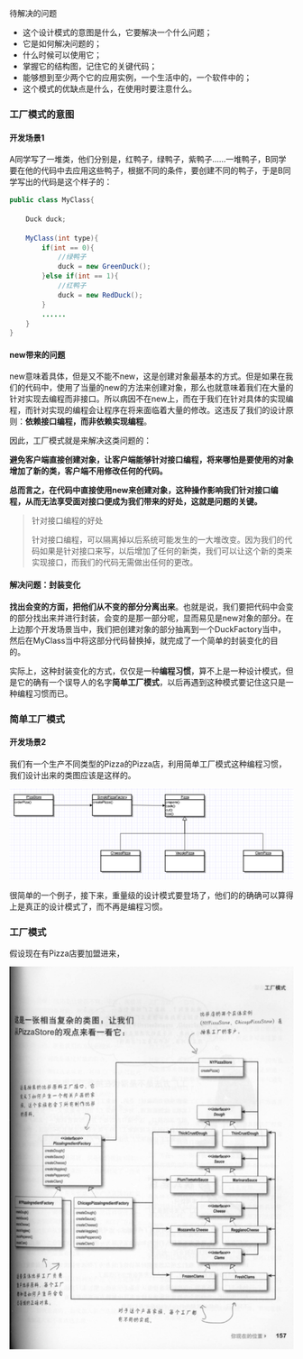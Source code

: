待解决的问题

- 这个设计模式的意图是什么，它要解决一个什么问题；
- 它是如何解决问题的；
- 什么时候可以使用它；
- 掌握它的结构图，记住它的关键代码；
- 能够想到至少两个它的应用实例，一个生活中的，一个软件中的；
- 这个模式的优缺点是什么，在使用时要注意什么。



### 工厂模式的意图

#### 开发场景1

A同学写了一堆类，他们分别是，红鸭子，绿鸭子，紫鸭子……一堆鸭子，B同学要在他的代码中去应用这些鸭子，根据不同的条件，要创建不同的鸭子，于是B同学写出的代码是这个样子的：

```java
public class MyClass{

	Duck duck;
	
    MyClass(int type){
        if(int == 0){
            //绿鸭子
            duck = new GreenDuck();
        }else if(int == 1){
            //红鸭子
            duck = new RedDuck();
        }
        ......
    }
}
```



#### new带来的问题

new意味着具体，但是又不能不new，这是创建对象最基本的方式。但是如果在我们的代码中，使用了当量的new的方法来创建对象，那么也就意味着我们在大量的针对实现去编程而非接口。所以病因不在new上，而在于我们在针对具体的实现编程，而针对实现的编程会让程序在将来面临着大量的修改。这违反了我们的设计原则：**依赖接口编程，而非依赖实现编程**。

因此，工厂模式就是来解决这类问题的：

**避免客户端直接创建对象，让客户端能够针对接口编程，将来哪怕是要使用的对象增加了新的类，客户端不用修改任何的代码。**

**总而言之，在代码中直接使用new来创建对象，这种操作影响我们针对接口编程，从而无法享受面对接口便成为我们带来的好处，这就是问题的关键。**

> 针对接口编程的好处
>
> 针对接口编程，可以隔离掉以后系统可能发生的一大堆改变。因为我们的代码如果是针对接口来写，以后增加了任何的新类，我们可以让这个新的类来实现接口，而我们的代码无需做出任何的更改。



#### 解决问题：封装变化

**找出会变的方面，把他们从不变的部分分离出来**。也就是说，我们要把代码中会变的部分找出来并进行封装，会变的是那一部分呢，显而易见是new对象的部分。在上边那个开发场景当中，我们把创建对象的部分抽离到一个DuckFactory当中，然后在MyClass当中将这部分代码替换掉，就完成了一个简单的封装变化的目的。

实际上，这种封装变化的方式，仅仅是一种**编程习惯**，算不上是一种设计模式，但是它的确有一个误导人的名字**简单工厂模式**，以后再遇到这种模式要记住这只是一种编程习惯而已。



### 简单工厂模式

#### 开发场景2

我们有一个生产不同类型的Pizza的Pizza店，利用简单工厂模式这种编程习惯，我们设计出来的类图应该是这样的。

![Snip20190414_1](./assets/Snip20190414_1.png)



很简单的一个例子，接下来，重量级的设计模式要登场了，他们的的确确可以算得上是真正的设计模式了，而不再是编程习惯。



### 工厂模式

假设现在有Pizza店要加盟进来，

![Snip20190417_1](./assets/Snip20190417_1.png)